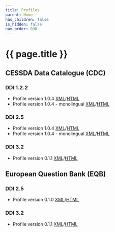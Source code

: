 ```yaml
---
title: Profiles
parent: Home
has_children: false
is_hidden: false
nav_order: 030
---
```


# {{ page.title }}

## CESSDA Data Catalogue (CDC)

### DDI 1.2.2

- Profile version 1.0.4 [XML](/profiles/cdc/ddi-1.2.2/1.0.4/profile.xml)/[HTML](/profiles/cdc/ddi-1.2.2/1.0.4/profile.html)
- Profile version 1.0.4 - monolingual [XML](/profiles/cdc/ddi-1.2.2/1.0.4/profile-mono.xml)/[HTML](/profiles/cdc/ddi-1.2.2/1.0.4/profile-mono.html)

### DDI 2.5

- Profile version 1.0.4 [XML](/profiles/cdc/ddi-2.5/1.0.4/profile.xml)/[HTML](/profiles/cdc/ddi-2.5/1.0.4/profile.html)
- Profile version 1.0.4 - monolingual [XML](/profiles/cdc/ddi-2.5/1.0.4/profile-mono.xml)/[HTML](/profiles/cdc/ddi-2.5/1.0.4/profile-mono.html)

### DDI 3.2

- Profile version 0.1.1 [XML](/profiles/cdc/ddi-3.2/0.1.1/profile.xml)/[HTML](/profiles/cdc/ddi-3.2/0.1.1/profile.html)

## European Question Bank (EQB)

### DDI 2.5

- Profile version 0.1.0 [XML](/profiles/eqb/ddi-2.5/0.1.0/profile.xml)/[HTML](/profiles/eqb/ddi-2.5/0.1.0/profile.xml)

### DDI 3.2

- Profile version 0.1.1 [XML](/profiles/eqb/ddi-3.2/0.1.1/profile.xml)/[HTML](/profiles/eqb/ddi-3.2/0.1.1/profile.html)
